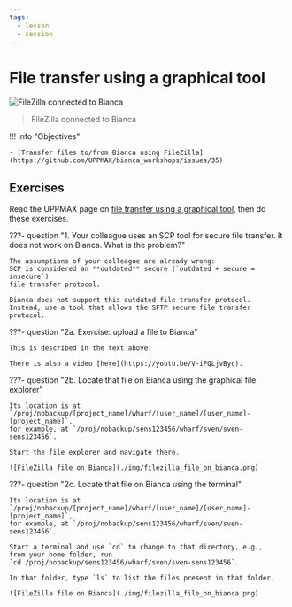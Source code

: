 ```yaml
---
tags:
  - lesson
  - session
---
```


# File transfer using a graphical tool

![FileZilla connected to Bianca](./img/filezilla_login_to_bianca_236_x_266.png)

> FileZilla connected to Bianca

!!! info "Objectives"

    - [Transfer files to/from Bianca using FileZilla](https://github.com/UPPMAX/bianca_workshops/issues/35)

## Exercises

Read the UPPMAX page on
[file transfer using a graphical tool](https://docs.uppmax.uu.se/software/bianca_file_transfer_using_gui/),
then do these exercises.

???- question "1. Your colleague uses an SCP tool for secure file transfer. It does not work on Bianca. What is the problem?"

    The assumptions of your colleague are already wrong:
    SCP is considered an **outdated** secure (`outdated + secure = insecure`)
    file transfer protocol.

    Bianca does not support this outdated file transfer protocol.
    Instead, use a tool that allows the SFTP secure file transfer protocol.

???- question "2a. Exercise: upload a file to Bianca"

    This is described in the text above.

    There is also a video [here](https://youtu.be/V-iPQLjvByc).

???- question "2b. Locate that file on Bianca using the graphical file explorer"


    Its location is at `/proj/nobackup/[project_name]/wharf/[user_name]/[user_name]-[project_name]`,
    for example, at `/proj/nobackup/sens123456/wharf/sven/sven-sens123456`.

    Start the file explorer and navigate there.

    ![FileZilla file on Bianca](./img/filezilla_file_on_bianca.png)

???- question "2c. Locate that file on Bianca using the terminal"

    Its location is at `/proj/nobackup/[project_name]/wharf/[user_name]/[user_name]-[project_name]`,
    for example, at `/proj/nobackup/sens123456/wharf/sven/sven-sens123456`.

    Start a terminal and use `cd` to change to that directory, e.g.,
    from your home folder, run
    `cd /proj/nobackup/sens123456/wharf/sven/sven-sens123456`.

    In that folder, type `ls` to list the files present in that folder.

    ![FileZilla file on Bianca](./img/filezilla_file_on_bianca.png)
